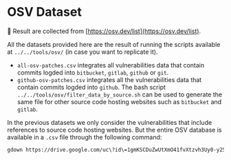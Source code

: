 # OSV Dataset

🔗 Result are collected from  [https://osv.dev/list](https://osv.dev/list).

All the datasets provided here are the result of running the scripts available at `../../tools/osv/` (in case you want to replicate it).

- `all-osv-patches.csv` integrates all vulnerabilities data that contain commits logded into `bitbucket`, `gitlab`, `github` or `git`.
- `github-osv-patches.csv` integrates all the vulnerabilities data that contain commits logded into `github`. The bash script `../../tools/osv/filter_data_by_source.sh` can be used to generate the same file for other source code hosting websites such as `bitbucket` and `gitlab`.
  
In the previous datasets we only consider the vulnerabilities that include references to source code hosting websites. But the entire OSV database is available in a `.csv` file through the following command:

```bash
gdown https://drive.google.com/uc\?id\=1gmKSCDuZwUtXmO41fvXtzvh3Uy0-y25R
```

